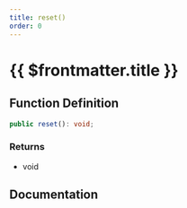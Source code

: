 ```yaml
---
title: reset()
order: 0
---
```


# {{ $frontmatter.title }}

<!--@include: ./reset_partial_header.md-->

## Function Definition

```ts
public reset(): void;
```

### Returns

* void

## Documentation

<!--@include: ./reset_partial_footer.md-->
